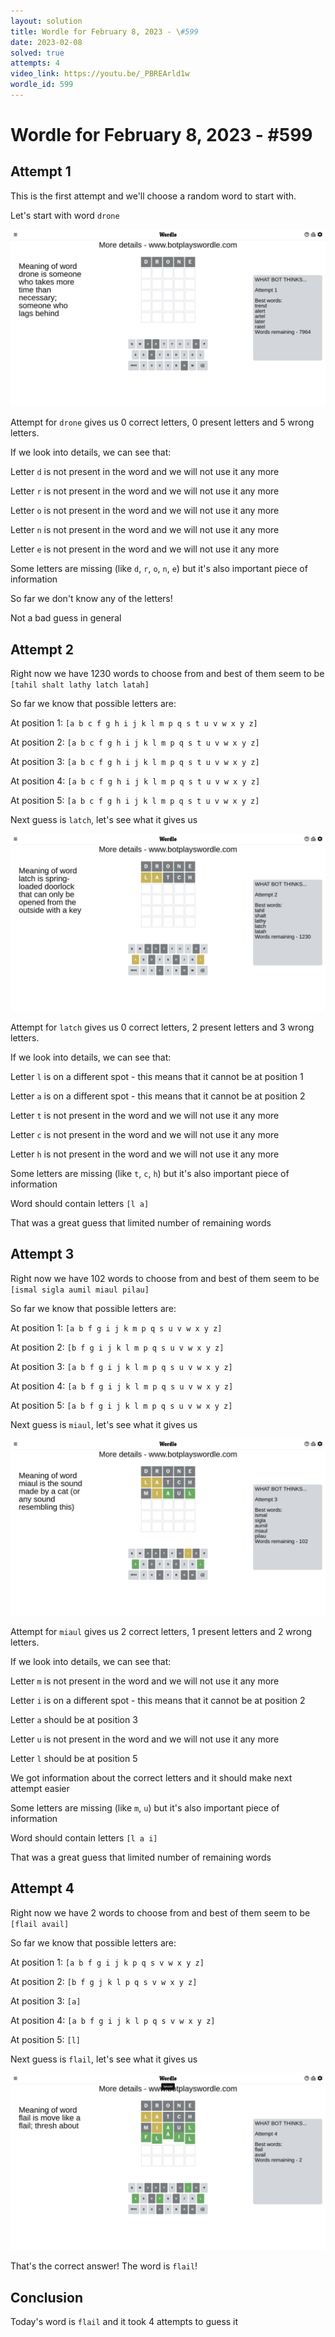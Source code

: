 ```yaml
---
layout: solution
title: Wordle for February 8, 2023 - \#599
date: 2023-02-08
solved: true
attempts: 4
video_link: https://youtu.be/_PBREArld1w
wordle_id: 599
---
```


# Wordle for February 8, 2023 - \#599

## Attempt 1

This is the first attempt and we'll choose a random word to start with.

Let's start with word `drone`

![Attempt 1](2023-02-08/attempt-1.png)

Attempt for `drone` gives us 0 correct letters, 0 present letters and 5 wrong letters.

If we look into details, we can see that:

Letter `d` is not present in the word and we will not use it any more

Letter `r` is not present in the word and we will not use it any more

Letter `o` is not present in the word and we will not use it any more

Letter `n` is not present in the word and we will not use it any more

Letter `e` is not present in the word and we will not use it any more

Some letters are missing (like `d`, `r`, `o`, `n`, `e`) but it's also important piece of information

So far we don't know any of the letters!

Not a bad guess in general



## Attempt 2

Right now we have 1230 words to choose from and best of them seem to be `[tahil shalt lathy latch latah]`

So far we know that possible letters are:

At position 1: `[a b c f g h i j k l m p q s t u v w x y z]`

At position 2: `[a b c f g h i j k l m p q s t u v w x y z]`

At position 3: `[a b c f g h i j k l m p q s t u v w x y z]`

At position 4: `[a b c f g h i j k l m p q s t u v w x y z]`

At position 5: `[a b c f g h i j k l m p q s t u v w x y z]`

Next guess is `latch`, let's see what it gives us

![Attempt 2](2023-02-08/attempt-2.png)

Attempt for `latch` gives us 0 correct letters, 2 present letters and 3 wrong letters.

If we look into details, we can see that:

Letter `l` is on a different spot - this means that it cannot be at position 1

Letter `a` is on a different spot - this means that it cannot be at position 2

Letter `t` is not present in the word and we will not use it any more

Letter `c` is not present in the word and we will not use it any more

Letter `h` is not present in the word and we will not use it any more

Some letters are missing (like `t`, `c`, `h`) but it's also important piece of information

Word should contain letters `[l a]`

That was a great guess that limited number of remaining words



## Attempt 3

Right now we have 102 words to choose from and best of them seem to be `[ismal sigla aumil miaul pilau]`

So far we know that possible letters are:

At position 1: `[a b f g i j k m p q s u v w x y z]`

At position 2: `[b f g i j k l m p q s u v w x y z]`

At position 3: `[a b f g i j k l m p q s u v w x y z]`

At position 4: `[a b f g i j k l m p q s u v w x y z]`

At position 5: `[a b f g i j k l m p q s u v w x y z]`

Next guess is `miaul`, let's see what it gives us

![Attempt 3](2023-02-08/attempt-3.png)

Attempt for `miaul` gives us 2 correct letters, 1 present letters and 2 wrong letters.

If we look into details, we can see that:

Letter `m` is not present in the word and we will not use it any more

Letter `i` is on a different spot - this means that it cannot be at position 2

Letter `a` should be at position 3

Letter `u` is not present in the word and we will not use it any more

Letter `l` should be at position 5

We got information about the correct letters and it should make next attempt easier

Some letters are missing (like `m`, `u`) but it's also important piece of information

Word should contain letters `[l a i]`

That was a great guess that limited number of remaining words



## Attempt 4

Right now we have 2 words to choose from and best of them seem to be `[flail avail]`

So far we know that possible letters are:

At position 1: `[a b f g i j k p q s v w x y z]`

At position 2: `[b f g j k l p q s v w x y z]`

At position 3: `[a]`

At position 4: `[a b f g i j k l p q s v w x y z]`

At position 5: `[l]`

Next guess is `flail`, let's see what it gives us

![Attempt 4](2023-02-08/attempt-4.png)

That's the correct answer! The word is `flail`!

## Conclusion

Today's word is `flail` and it took 4 attempts to guess it

